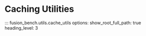 # Caching Utilities

::: fusion_bench.utils.cache_utils
    options:
        show_root_full_path: true
        heading_level: 3
